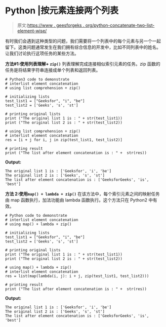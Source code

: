 # Python |按元素连接两个列表

> 原文:[https://www . geesforgeks . org/python-concatenate-two-list-element-wise/](https://www.geeksforgeeks.org/python-concatenate-two-lists-element-wise/)

有时我们会遇到这种类型的问题，我们需要将一个列表中的每个元素与另一个一起留下。这类问题通常发生在我们拥有综合信息的开发中，比如不同列表中的姓名。让我们讨论执行这项任务的某些方法。

**方法#1:使用列表理解+ `zip()`**
列表理解完成连接相似索引元素的任务。zip 函数的任务是将结果字符串连接成单个列表和返回列表。

```
# Python3 code to demonstrate 
# interlist element concatenation
# using list comprehension + zip()

# initializing lists  
test_list1 = ["Geeksfor", "i", "be"]
test_list2 = ['Geeks', 's', 'st']

# printing original lists
print ("The original list 1 is : " + str(test_list1))
print ("The original list 2 is : " + str(test_list2))

# using list comprehension + zip()
# interlist element concatenation
res = [i + j for i, j in zip(test_list1, test_list2)]

# printing result 
print ("The list after element concatenation is : " +  str(res))
```

**Output:**

```
The original list 1 is : ['Geeksfor', 'i', 'be']
The original list 2 is : ['Geeks', 's', 'st']
The list after element concatenation is : ['GeeksforGeeks', 'is', 'best']

```

**方法 2:使用`map() + lambda + zip()`**
在该方法中，每个索引元素之间的映射任务由 map 函数执行，加法功能由 lambda 函数执行。这个方法只在 Python2 中有效。

```
# Python code to demonstrate 
# interlist element concatenation
# using map() + lambda + zip()

# initializing lists  
test_list1 = ["Geeksfor", "i", "be"]
test_list2 = ['Geeks', 's', 'st']

# printing original lists
print ("The original list 1 is : " + str(test_list1))
print ("The original list 2 is : " + str(test_list2))

# using map() + lambda + zip()
# interlist element concatenation
res = list(map(lambda(i, j): i + j, zip(test_list1, test_list2)))

# printing result 
print ("The list after element concatenation is : " +  str(res))
```

**Output:**

```
The original list 1 is : ['Geeksfor', 'i', 'be']
The original list 2 is : ['Geeks', 's', 'st']
The list after element concatenation is : ['GeeksforGeeks', 'is', 'best']

```